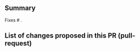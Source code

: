<!--

Pull-request guidelines
-----------------------

1. If you would like to list yourself as a Nipype contributor and your name is not mentioned please modify .zenodo.json file.
2. Use a descriptive prefix for your PR: ENH (enhancement), FIX, TST, DOC, STY, REF (refactor), WIP (Work in progress)
3. Run `make check-before-commit` before submitting the PR.

-->
## Summary
<!-- Please reference any related issue and use fixes/close to automatically
close them, if pertinent -->

Fixes # .

## List of changes proposed in this PR (pull-request)
<!-- We suggest using bullets (indicated by * or -) and filled checkboxes [x] here -->
